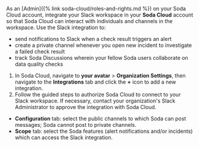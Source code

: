 As an [Admin]({% link soda-cloud/roles-and-rights.md %}) on your Soda Cloud account, integrate your Slack workspace in your **Soda Cloud** account so that Soda Cloud can interact with individuals and channels in the workspace. Use the Slack integration to:

* send notifications to Slack when a check result triggers an alert
* create a private channel whenever you open new incident to investigate a failed check result
* track Soda Discussions wherein your fellow Soda users collaborate on data quality checks

1. In Soda Cloud, navigate to **your avatar** > **Organization Settings**, then navigate to the **Integrations** tab and click the **+** icon to add a new integration.
2. Follow the guided steps to authorize Soda Cloud to connect to your Slack workspace. If necessary, contact your organization's Slack Administrator to approve the integration with Soda Cloud. 
* **Configuration** tab: select the public channels to which Soda can post messages; Soda cannot post to private channels.
* **Scope** tab: select the Soda features (alert notifications and/or incidents) which can access the Slack integration. 
